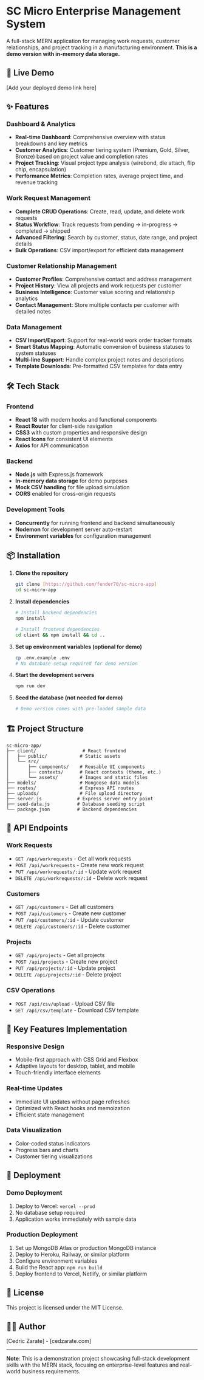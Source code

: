 # SC Micro Enterprise Management System

A full-stack MERN application for managing work requests, customer relationships, and project tracking in a manufacturing environment. **This is a demo version with in-memory data storage.**

## 🚀 Live Demo

[Add your deployed demo link here]

## ✨ Features

### Dashboard & Analytics
- **Real-time Dashboard**: Comprehensive overview with status breakdowns and key metrics
- **Customer Analytics**: Customer tiering system (Premium, Gold, Silver, Bronze) based on project value and completion rates
- **Project Tracking**: Visual project type analysis (wirebond, die attach, flip chip, encapsulation)
- **Performance Metrics**: Completion rates, average project time, and revenue tracking

### Work Request Management
- **Complete CRUD Operations**: Create, read, update, and delete work requests
- **Status Workflow**: Track requests from pending → in-progress → completed → shipped
- **Advanced Filtering**: Search by customer, status, date range, and project details
- **Bulk Operations**: CSV import/export for efficient data management

### Customer Relationship Management
- **Customer Profiles**: Comprehensive contact and address management
- **Project History**: View all projects and work requests per customer
- **Business Intelligence**: Customer value scoring and relationship analytics
- **Contact Management**: Store multiple contacts per customer with detailed notes

### Data Management
- **CSV Import/Export**: Support for real-world work order tracker formats
- **Smart Status Mapping**: Automatic conversion of business statuses to system statuses
- **Multi-line Support**: Handle complex project notes and descriptions
- **Template Downloads**: Pre-formatted CSV templates for data entry

## 🛠️ Tech Stack

### Frontend
- **React 18** with modern hooks and functional components
- **React Router** for client-side navigation
- **CSS3** with custom properties and responsive design
- **React Icons** for consistent UI elements
- **Axios** for API communication

### Backend
- **Node.js** with Express.js framework
- **In-memory data storage** for demo purposes
- **Mock CSV handling** for file upload simulation
- **CORS** enabled for cross-origin requests

### Development Tools
- **Concurrently** for running frontend and backend simultaneously
- **Nodemon** for development server auto-restart
- **Environment variables** for configuration management

## 📦 Installation

1. **Clone the repository**
   ```bash
   git clone [https://github.com/fender70/sc-micro-app]
   cd sc-micro-app
   ```

2. **Install dependencies**
   ```bash
   # Install backend dependencies
   npm install
   
   # Install frontend dependencies
   cd client && npm install && cd ..
   ```

3. **Set up environment variables (optional for demo)**
   ```bash
   cp .env.example .env
   # No database setup required for demo version
   ```

4. **Start the development servers**
   ```bash
   npm run dev
   ```

5. **Seed the database (not needed for demo)**
   ```bash
   # Demo version comes with pre-loaded sample data
   ```

## 🏗️ Project Structure

```
sc-micro-app/
├── client/                 # React frontend
│   ├── public/            # Static assets
│   └── src/
│       ├── components/    # Reusable UI components
│       ├── contexts/      # React contexts (theme, etc.)
│       └── assets/        # Images and static files
├── models/                # Mongoose data models
├── routes/                # Express API routes
├── uploads/               # File upload directory
├── server.js             # Express server entry point
├── seed-data.js          # Database seeding script
└── package.json          # Backend dependencies
```

## 🔧 API Endpoints

### Work Requests
- `GET /api/workrequests` - Get all work requests
- `POST /api/workrequests` - Create new work request
- `PUT /api/workrequests/:id` - Update work request
- `DELETE /api/workrequests/:id` - Delete work request

### Customers
- `GET /api/customers` - Get all customers
- `POST /api/customers` - Create new customer
- `PUT /api/customers/:id` - Update customer
- `DELETE /api/customers/:id` - Delete customer

### Projects
- `GET /api/projects` - Get all projects
- `POST /api/projects` - Create new project
- `PUT /api/projects/:id` - Update project
- `DELETE /api/projects/:id` - Delete project

### CSV Operations
- `POST /api/csv/upload` - Upload CSV file
- `GET /api/csv/template` - Download CSV template

## 🎨 Key Features Implementation

### Responsive Design
- Mobile-first approach with CSS Grid and Flexbox
- Adaptive layouts for desktop, tablet, and mobile
- Touch-friendly interface elements

### Real-time Updates
- Immediate UI updates without page refreshes
- Optimized with React hooks and memoization
- Efficient state management

### Data Visualization
- Color-coded status indicators
- Progress bars and charts
- Customer tiering visualizations

## 🚀 Deployment

### Demo Deployment
1. Deploy to Vercel: `vercel --prod`
2. No database setup required
3. Application works immediately with sample data

### Production Deployment
1. Set up MongoDB Atlas or production MongoDB instance
2. Deploy to Heroku, Railway, or similar platform
3. Configure environment variables
4. Build the React app: `npm run build`
5. Deploy frontend to Vercel, Netlify, or similar platform

## 📝 License

This project is licensed under the MIT License.

## 👨‍💻 Author

[Cedric Zarate] - [cedzarate.com]

---

**Note**: This is a demonstration project showcasing full-stack development skills with the MERN stack, focusing on enterprise-level features and real-world business requirements. 